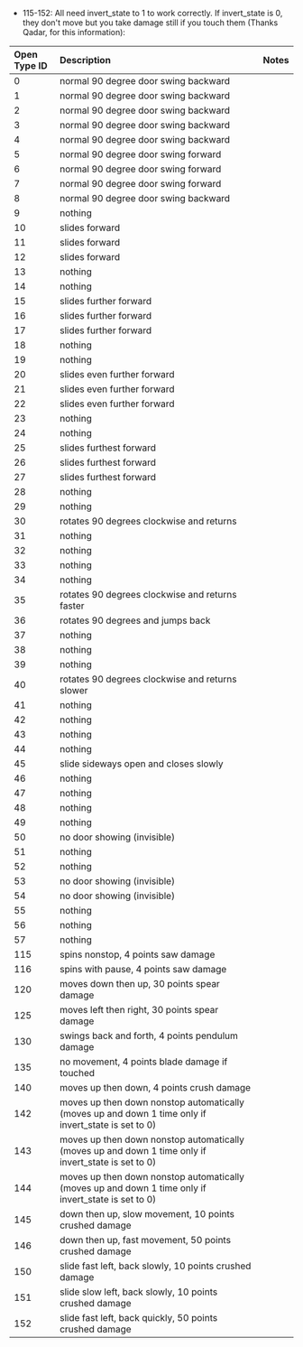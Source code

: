 * 115-152: All need invert_state to 1 to work correctly. If invert_state is 0, they don't move but you take damage still if you touch them (Thanks Qadar, for this information):

**Open Type ID**|**Description**|**Notes**
:-----|:-----|:-----
0|normal 90 degree door swing backward| 
1|normal 90 degree door swing backward| 
2|normal 90 degree door swing backward| 
3|normal 90 degree door swing backward| 
4|normal 90 degree door swing backward| 
5|normal 90 degree door swing forward| 
6|normal 90 degree door swing forward| 
7|normal 90 degree door swing forward| 
8|normal 90 degree door swing backward| 
9|nothing| 
10|slides forward| 
11|slides forward| 
12|slides forward| 
13|nothing| 
14|nothing| 
15|slides further forward| 
16|slides further forward| 
17|slides further forward| 
18|nothing| 
19|nothing| 
20|slides even further forward| 
21|slides even further forward| 
22|slides even further forward| 
23|nothing| 
24|nothing| 
25|slides furthest forward| 
26|slides furthest forward| 
27|slides furthest forward| 
28|nothing| 
29|nothing| 
30|rotates 90 degrees clockwise and returns| 
31|nothing| 
32|nothing| 
33|nothing| 
34|nothing| 
35|rotates 90 degrees clockwise and returns faster| 
36|rotates 90 degrees and jumps back| 
37|nothing| 
38|nothing| 
39|nothing| 
40|rotates 90 degrees clockwise and returns slower| 
41|nothing| 
42|nothing| 
43|nothing| 
44|nothing| 
45|slide sideways open and closes slowly| 
46|nothing| 
47|nothing| 
48|nothing| 
49|nothing| 
50|no door showing (invisible)| 
51|nothing| 
52|nothing| 
53|no door showing (invisible)| 
54|no door showing (invisible)| 
55|nothing| 
56|nothing| 
57|nothing|
115|spins nonstop, 4 points saw damage|
116|spins with pause, 4 points saw damage|
120|moves down then up, 30 points spear damage|
125|moves left then right, 30 points spear damage|
130|swings back and forth, 4 points pendulum damage|
135|no movement, 4 points blade damage if touched|
140|moves up then down, 4 points crush damage|
142|moves up then down nonstop automatically (moves up and down 1 time only if invert_state is set to 0)|
143|moves up then down nonstop automatically (moves up and down 1 time only if invert_state is set to 0)|
144|moves up then down nonstop automatically (moves up and down 1 time only if invert_state is set to 0)|
145|down then up, slow movement, 10 points crushed damage|
146|down then up, fast movement, 50 points crushed damage|
150|slide fast left, back slowly, 10 points crushed damage|
151|slide slow left, back slowly, 10 points crushed damage|
152|slide fast left, back quickly, 50 points crushed damage|
